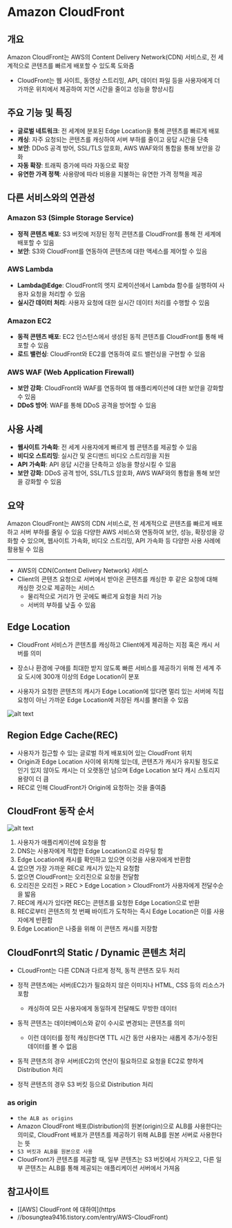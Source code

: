 # Amazon CloudFront

## 개요
Amazon CloudFront는 AWS의 Content Delivery Network(CDN) 서비스로, 전 세계적으로 콘텐츠를 빠르게 배포할 수 있도록 도와줌
- CloudFront는 웹 사이트, 동영상 스트리밍, API, 데이터 파일 등을 사용자에게 더 가까운 위치에서 제공하여 지연 시간을 줄이고 성능을 향상시킴

## 주요 기능 및 특징
- **글로벌 네트워크**: 전 세계에 분포된 Edge Location을 통해 콘텐츠를 빠르게 배포
- **캐싱**: 자주 요청되는 콘텐츠를 캐싱하여 서버 부하를 줄이고 응답 시간을 단축
- **보안**: DDoS 공격 방어, SSL/TLS 암호화, AWS WAF와의 통합을 통해 보안을 강화
- **자동 확장**: 트래픽 증가에 따라 자동으로 확장
- **유연한 가격 정책**: 사용량에 따라 비용을 지불하는 유연한 가격 정책을 제공

## 다른 서비스와의 연관성
### Amazon S3 (Simple Storage Service)
- **정적 콘텐츠 배포**: S3 버킷에 저장된 정적 콘텐츠를 CloudFront를 통해 전 세계에 배포할 수 있음
- **보안**: S3와 CloudFront를 연동하여 콘텐츠에 대한 액세스를 제어할 수 있음

### AWS Lambda
- **Lambda@Edge**: CloudFront의 엣지 로케이션에서 Lambda 함수를 실행하여 사용자 요청을 처리할 수 있음
- **실시간 데이터 처리**: 사용자 요청에 대한 실시간 데이터 처리를 수행할 수 있음

### Amazon EC2
- **동적 콘텐츠 배포**: EC2 인스턴스에서 생성된 동적 콘텐츠를 CloudFront를 통해 배포할 수 있음
- **로드 밸런싱**: CloudFront와 EC2를 연동하여 로드 밸런싱을 구현할 수 있음

### AWS WAF (Web Application Firewall)
- **보안 강화**: CloudFront와 WAF를 연동하여 웹 애플리케이션에 대한 보안을 강화할 수 있음
- **DDoS 방어**: WAF를 통해 DDoS 공격을 방어할 수 있음

## 사용 사례
- **웹사이트 가속화**: 전 세계 사용자에게 빠르게 웹 콘텐츠를 제공할 수 있음
- **비디오 스트리밍**: 실시간 및 온디맨드 비디오 스트리밍을 지원
- **API 가속화**: API 응답 시간을 단축하고 성능을 향상시킬 수 있음
- **보안 강화**: DDoS 공격 방어, SSL/TLS 암호화, AWS WAF와의 통합을 통해 보안을 강화할 수 있음

## 요약
Amazon CloudFront는 AWS의 CDN 서비스로, 전 세계적으로 콘텐츠를 빠르게 배포하고 서버 부하를 줄일 수 있음
다양한 AWS 서비스와 연동하여 보안, 성능, 확장성을 강화할 수 있으며, 웹사이트 가속화, 비디오 스트리밍, API 가속화 등 다양한 사용 사례에 활용될 수 있음


--- 

- AWS의 CDN(Content Delivery Network) 서비스
- Client의 콘텐츠 요청으로 서버에서 받아온 콘텐츠를 캐싱한 후 같은 요청에 대해 캐싱한 것으로 제공하는 서비스
  - 물리적으로 거리가 먼 곳에도 빠르게 요청을 처리 가능
  - 서버의 부하를 낮출 수 있음

## Edge Location
- CloudFront 서비스가 콘텐츠를 캐싱하고 Client에게 제공하는 지점 혹은 캐시 서버를 의미

- 장소나 환경에 구애를 최대한 받지 않도록 빠른 서비스를 제공하기 위해 전 세계 주요 도시에 300개 이상의 Edge Location이 분포

- 사용자가 요청한 콘텐츠의 캐시가 Edge Location에 있다면 멀리 있는 서버에 직접 요청이 아닌 가까운 Edge Location에 저장된 캐시를 불러올 수 있음

![alt text](../../images/cloud/cloudfront_1.png)

## Region Edge Cache(REC)
- 사용자가 접근할 수 있는 글로벌 하게 배포되어 있는 CloudFront 위치
- Origin과 Edge Location 사이에 위치해 있는데, 콘텐츠가 캐시가 유지될 정도로 인기 있지 않아도 캐시는 더 오랫동안 남으며 Edge Location 보다 캐시 스토리지 용량이 더 큼
- REC로 인해 CloudFront가 Origin에 요청하는 것을 줄여줌

## CloudFront 동작 순서
![alt text](../../images/cloud/cloudfront_2.png)

1. 사용자가 애플리케이션에 요청을 함
2. DNS는 사용자에게 적합한 Edge Location으로 라우팅 함
3. Edge Location에 캐시를 확인하고 있으면 이것을 사용자에게 반환함
4. 없으면 가장 가까운 REC로 캐시가 있는지 요청함
5. 없으면 CloudFront는 오리진으로 요청을 전달함
6. 오리진은 오리진 > REC > Edge Location > CloudFront가 사용자에게 전달수순을 밟음
7. REC에 캐시가 있다면 REC는 콘텐츠를 요청한 Edge Location으로 반환
8. REC로부터 콘텐츠의 첫 번째 바이트가 도착하는 즉시 Edge Location은 이를 사용자에게 반환함
9. Edge Location은 나중을 위해 이 콘텐츠 캐시를 저장함

## CloudFonrt의 Static / Dynamic 콘텐츠 처리
- CLoudFront는 다른 CDN과 다르게 정적, 동적 콘텐츠 모두 처리

- 정적 콘텐츠에는 서버(EC2)가 필요하지 않은 이미지나 HTML, CSS 등의 리소스가 포함
  - 캐싱하여 모든 사용자에게 동일하게 전달해도 무방한 데이터

- 동적 콘텐츠는 데이터베이스와 같이 수시로 변경되는 콘텐츠를 의미
  - 이런 데이터를 정적 캐싱한다면 TTL 시간 동안 사용자는 새롭게 추가/수정된 데이터를 볼 수 없음

- 동적 콘텐츠의 경우 서버(EC2)의 연산이 필요하므로 요청을 EC2로 향하게 Distribution 처리
- 정적 콘텐츠의 경우 S3 버킷 등으로 Distribution 처리


### as origin
- ```the ALB as origins```
-  Amazon CloudFront 배포(Distribution)의 원본(origin)으로 ALB를 사용한다는 의미로, CloudFront 배포가 콘텐츠를 제공하기 위해 ALB를 원본 서버로 사용한다는 뜻
- ```S3 버킷과 ALB를 원본으로 사용```
-  CloudFront가 콘텐츠를 제공할 때, 일부 콘텐츠는 S3 버킷에서 가져오고, 다른 일부 콘텐츠는 ALB를 통해 제공되는 애플리케이션 서버에서 가져옴

## 참고사이트
- [[AWS] CloudFront 에 대하여](https
- //bosungtea9416.tistory.com/entry/AWS-CloudFront)

